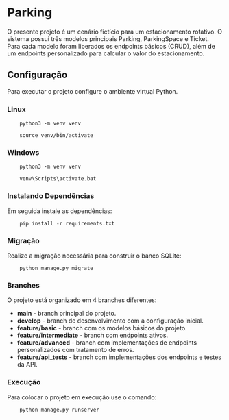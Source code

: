 # Parking

O presente projeto é um cenário fictício para um estacionamento rotativo. O sistema possui três modelos principais Parking, ParkingSpace e Ticket. Para cada modelo foram liberados os endpoints básicos (CRUD), além de um endpoints personalizado para calcular o valor do estacionamento.

## Configuração

Para executar o projeto configure o ambiente virtual Python. 

### Linux

~~~
    python3 -m venv venv
~~~
~~~
    source venv/bin/activate
~~~

### Windows

~~~
    python3 -m venv venv
~~~
~~~
    venv\Scripts\activate.bat
~~~

### Instalando Dependências

Em seguida instale as dependências:

~~~
    pip install -r requirements.txt
~~~

### Migração

Realize a migração necessária para construir o banco SQLite:

~~~
    python manage.py migrate
~~~

### Branches

O projeto está organizado em 4 branches diferentes:


- **main** - branch principal do projeto.
- **develop** - branch de desenvolvimento com a configuração inicial.
- **feature/basic** - branch com os modelos básicos do projeto.
- **feature/intermediate** - branch com endpoints ativos.
- **feature/advanced** - branch com implementações de endpoints personalizados com tratamento de erros.
- **feature/api_tests** - branch com implementações dos endpoints e testes da API.


### Execução

Para colocar o projeto em execução use o comando:

~~~
    python manage.py runserver
~~~
